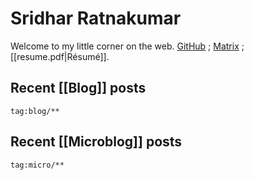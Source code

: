 # Sridhar Ratnakumar

Welcome to my little corner on the web. [GitHub](https://github.com/srid) ; 
[Matrix](https://matrix.to/#/@srid:matrix.org) ; [[resume.pdf|Résumé]].

[avatar]: https://srid.keybase.pub/me.jpeg

## Recent [[Blog]] posts

```query {.timeline}
tag:blog/**
```

## Recent [[Microblog]] posts

```query {.timeline}
tag:micro/**
```

